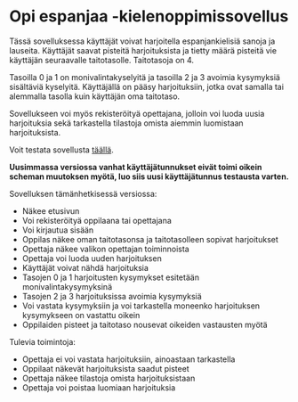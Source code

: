 # Opi espanjaa -kielenoppimissovellus

Tässä sovelluksessa käyttäjät voivat harjoitella espanjankielisiä sanoja ja lauseita. Käyttäjät saavat pisteitä harjoituksista ja tietty määrä pisteitä vie käyttäjän seuraavalle taitotasolle. Taitotasoja on 4.

Tasoilla 0 ja 1 on monivalintakyselyitä ja tasoilla 2 ja 3 avoimia kysymyksiä sisältäviä kyselyitä. Käyttäjällä on pääsy harjoituksiin, jotka ovat samalla tai alemmalla tasolla kuin käyttäjän oma taitotaso.

Sovellukseen voi myös rekisteröityä opettajana, jolloin voi luoda uusia harjoituksia sekä tarkastella tilastoja omista aiemmin luomistaan harjoituksista. 

Voit testata sovellusta [täällä](https://tsoha-language-learning.herokuapp.com/).

**Uusimmassa versiossa vanhat käyttäjätunnukset eivät toimi oikein scheman muutoksen myötä, luo siis uusi käyttäjätunnus testausta varten.**

Sovelluksen tämänhetkisessä versiossa:
- Näkee etusivun
- Voi rekisteröityä oppilaana tai opettajana
- Voi kirjautua sisään
- Oppilas näkee oman taitotasonsa ja taitotasolleen sopivat harjoitukset
- Opettaja näkee valikon opettajan toiminnoista
- Opettaja voi luoda uuden harjoituksen
- Käyttäjät voivat nähdä harjoituksia
- Tasojen 0 ja 1 harjoitusten kysymykset esitetään monivalintakysymyksinä
- Tasojen 2 ja 3 harjoituksissa avoimia kysymyksiä
- Voi vastata kysymyksiin ja voi tarkastella moneenko harjoituksen kysymykseen on vastattu oikein
- Oppilaiden pisteet ja taitotaso nousevat oikeiden vastausten myötä

Tulevia toimintoja:
- Opettaja ei voi vastata harjoituksiin, ainoastaan tarkastella
- Oppilaat näkevät harjoituksista saadut pisteet
- Opettaja näkee tilastoja omista harjoituksistaan
- Opettaja voi poistaa luomiaan harjoituksia
